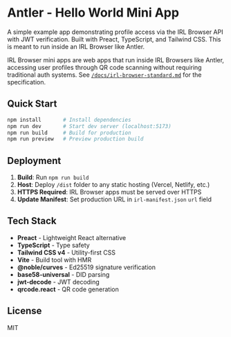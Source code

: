 # Antler - Hello World Mini App

A simple example app demonstrating profile access via the IRL Browser API with JWT verification. Built with Preact, TypeScript, and Tailwind CSS. This is meant to run inside an IRL Browser like Antler.

IRL Browser mini apps are web apps that run inside IRL Browsers like Antler, accessing user profiles through QR code scanning without requiring traditional auth systems. See [`/docs/irl-browser-standard.md`](/docs/irl-browser-standard.md) for the specification.

## Quick Start

```bash
npm install       # Install dependencies
npm run dev       # Start dev server (localhost:5173)
npm run build     # Build for production
npm run preview   # Preview production build
```

## Deployment

1. **Build**: Run `npm run build`
2. **Host**: Deploy `/dist` folder to any static hosting (Vercel, Netlify, etc.)
3. **HTTPS Required**: IRL Browser apps must be served over HTTPS
4. **Update Manifest**: Set production URL in `irl-manifest.json` `url` field

## Tech Stack

- **Preact** - Lightweight React alternative
- **TypeScript** - Type safety
- **Tailwind CSS v4** - Utility-first CSS
- **Vite** - Build tool with HMR
- **@noble/curves** - Ed25519 signature verification
- **base58-universal** - DID parsing
- **jwt-decode** - JWT decoding
- **qrcode.react** - QR code generation

## License

MIT